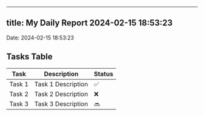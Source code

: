 
---
title: My Daily Report 2024-02-15 18:53:23
---

Date: 2024-02-15 18:53:23

## Tasks Table

| Task | Description | Status |
|------|-------------|--------|
| Task 1 | Task 1 Description | ✅ |
| Task 2 | Task 2 Description | ❌ |
| Task 3 | Task 3 Description | 🔜 |
